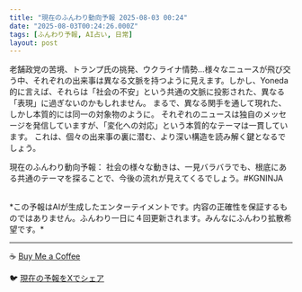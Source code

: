 ```yaml
---
title: "現在のふんわり動向予報 2025-08-03 00:24"
date: "2025-08-03T00:24:26.000Z"
tags: [ふんわり予報, AI占い, 日常]
layout: post
---
```


老舗政党の苦境、トランプ氏の挑発、ウクライナ情勢…様々なニュースが飛び交う中、それぞれの出来事は異なる文脈を持つように見えます。しかし、Yoneda 的に言えば、それらは「社会の不安」という共通の文脈に投影された、異なる「表現」に過ぎないのかもしれません。  まるで、異なる関手を通して現れた、しかし本質的には同一の対象物のように。  それぞれのニュースは独自のメッセージを発信していますが、「変化への対応」という本質的なテーマは一貫しています。  これは、個々の出来事の裏に潜む、より深い構造を読み解く鍵となるでしょう。


現在のふんわり動向予報：
社会の様々な動きは、一見バラバラでも、根底にある共通のテーマを探ることで、今後の流れが見えてくるでしょう。#KGNINJA

<br>
*この予報はAIが生成したエンターテイメントです。内容の正確性を保証するものではありません。ふんわり一日に４回更新されます。みんなにふんわり拡散希望です。*

---
☕️ [Buy Me a Coffee](https://www.buymeacoffee.com/kgninja)

🐦 [現在の予報をXでシェア](https://twitter.com/intent/tweet?text=%E7%8F%BE%E5%9C%A8%E3%81%AE%E3%81%B5%E3%82%93%E3%82%8F%E3%82%8A%E4%BA%88%E5%A0%B1%3A%20%E3%80%8C%E8%80%81%E8%88%97%E6%94%BF%E5%85%9A%E3%81%AE%E8%8B%A6%E5%A2%83%E3%80%81%E3%83%88%E3%83%A9%E3%83%B3%E3%83%97%E6%B0%8F%E3%81%AE%E6%8C%91%E7%99%BA%E3%80%81%E3%82%A6%E3%82%AF%E3%83%A9%E3%82%A4%E3%83%8A%E6%83%85%E5%8B%A2%E2%80%A6%E6%A7%98%E3%80%85%E3%81%AA%E3%83%8B%E3%83%A5%E3%83%BC%E3%82%B9%E3%81%8C%E9%A3%9B%E3%81%B3%E4%BA%A4%E3%81%86%E4%B8%AD%E3%80%81%E3%81%9D%E3%82%8C%E3%81%9E%E3%82%8C%E3%81%AE%E5%87%BA%E6%9D%A5%E4%BA%8B%E3%81%AF%E7%95%B0%E3%81%AA%E3%82%8B%E6%96%87%E8%84%88%E3%82%92%E6%8C%81%E3%81%A4%E3%82%88%E3%81%86%E3%81%AB%E8%A6%8B%E3%81%88%E3%81%BE%E3%81%99%E3%80%82%E3%80%8D%23KGNINJA%20%E7%B6%9A%E3%81%8D%E3%81%AF%E3%83%96%E3%83%AD%E3%82%B0%E3%81%A7%EF%BC%81%F0%9F%91%87&url=https%3A%2F%2Fkg-ninja.github.io%2FFunwariyoso%2F)
